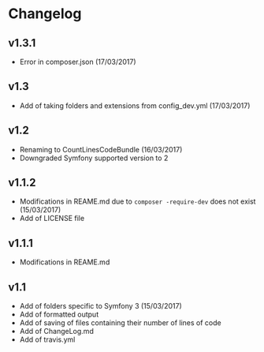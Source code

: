 # Changelog

v1.3.1
------
- Error in composer.json (17/03/2017)

v1.3
------
- Add of taking folders and extensions from config_dev.yml (17/03/2017)

v1.2
------
- Renaming to CountLinesCodeBundle (16/03/2017)
- Downgraded Symfony supported version to 2

v1.1.2
------
- Modifications in REAME.md due to `composer -require-dev` does not exist (15/03/2017)
- Add of LICENSE file

v1.1.1
------
- Modifications in REAME.md

v1.1
----
- Add of folders specific to Symfony 3 (15/03/2017)
- Add of formatted output
- Add of saving of files containing their number of lines of code
- Add of ChangeLog.md
- Add of travis.yml